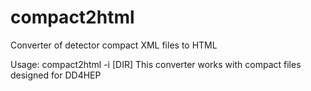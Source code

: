 # compact2html
 Converter of detector compact XML files to HTML
 
 Usage: compact2html -i [DIR]
 This converter works with compact files designed for DD4HEP
